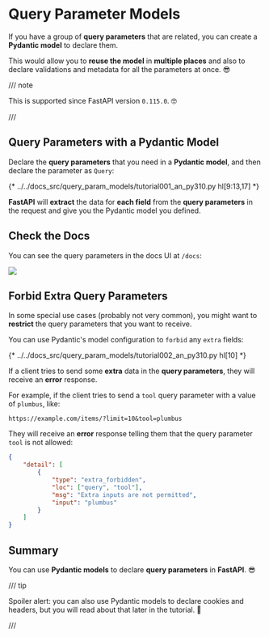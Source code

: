 # Query Parameter Models

If you have a group of **query parameters** that are related, you can create a **Pydantic model** to declare them.

This would allow you to **reuse the model** in **multiple places** and also to declare validations and metadata for all the parameters at once. 😎

/// note

This is supported since FastAPI version `0.115.0`. 🤓

///

## Query Parameters with a Pydantic Model

Declare the **query parameters** that you need in a **Pydantic model**, and then declare the parameter as `Query`:

{* ../../docs_src/query_param_models/tutorial001_an_py310.py hl[9:13,17] *}

**FastAPI** will **extract** the data for **each field** from the **query parameters** in the request and give you the Pydantic model you defined.

## Check the Docs

You can see the query parameters in the docs UI at `/docs`:

<div class="screenshot">
<img src="/img/tutorial/query-param-models/image01.png">
</div>

## Forbid Extra Query Parameters

In some special use cases (probably not very common), you might want to **restrict** the query parameters that you want to receive.

You can use Pydantic's model configuration to `forbid` any `extra` fields:

{* ../../docs_src/query_param_models/tutorial002_an_py310.py hl[10] *}

If a client tries to send some **extra** data in the **query parameters**, they will receive an **error** response.

For example, if the client tries to send a `tool` query parameter with a value of `plumbus`, like:

```http
https://example.com/items/?limit=10&tool=plumbus
```

They will receive an **error** response telling them that the query parameter `tool` is not allowed:

```json
{
    "detail": [
        {
            "type": "extra_forbidden",
            "loc": ["query", "tool"],
            "msg": "Extra inputs are not permitted",
            "input": "plumbus"
        }
    ]
}
```

## Summary

You can use **Pydantic models** to declare **query parameters** in **FastAPI**. 😎

/// tip

Spoiler alert: you can also use Pydantic models to declare cookies and headers, but you will read about that later in the tutorial. 🤫

///
